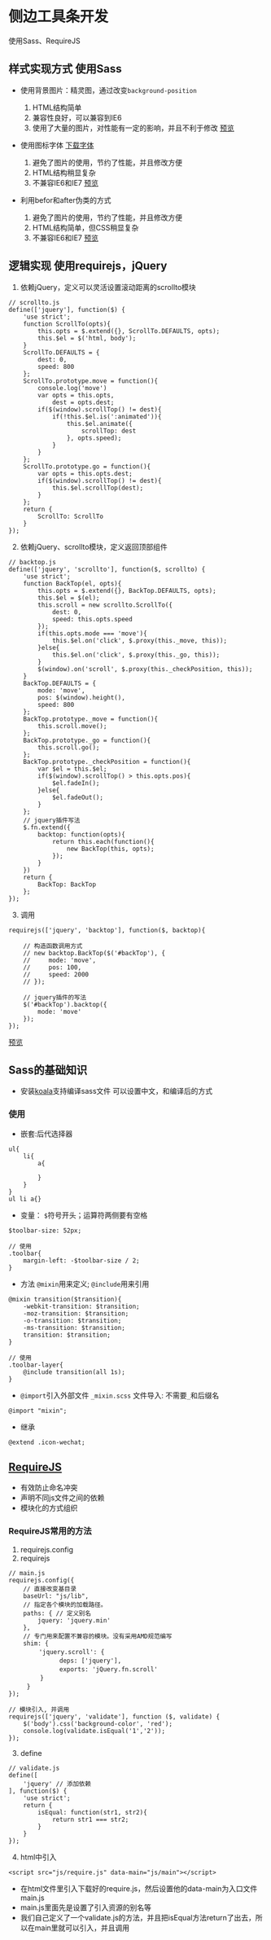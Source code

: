 # 侧边工具条开发
使用Sass、RequireJS

## 样式实现方式 使用Sass
- 使用背景图片：精灵图，通过改变`background-position`
    1. HTML结构简单
    2. 兼容性良好，可以兼容到IE6
    3. 使用了大量的图片，对性能有一定的影响，并且不利于修改
    [预览](https://viivlgr.github.io/components/Toolbar/tool1.html)

- 使用图标字体
    [下载字体](https://icomoon.io/app/#/select)
    1. 避免了图片的使用，节约了性能，并且修改方便
    2. HTML结构稍显复杂
    3. 不兼容IE6和IE7
    [预览](https://viivlgr.github.io/components/Toolbar/tool2.html)

- 利用befor和after伪类的方式
    1. 避免了图片的使用，节约了性能，并且修改方便
    2. HTML结构简单，但CSS稍显复杂
    3. 不兼容IE6和IE7
    [预览](https://viivlgr.github.io/components/Toolbar/tool3.html)

## 逻辑实现 使用requirejs，jQuery
1. 依赖jQuery，定义可以灵活设置滚动距离的scrollto模块
```
// scrollto.js
define(['jquery'], function($) {
    'use strict';
    function ScrollTo(opts){
        this.opts = $.extend({}, ScrollTo.DEFAULTS, opts);
        this.$el = $('html, body');
    }
    ScrollTo.DEFAULTS = {
        dest: 0,
        speed: 800
    };
    ScrollTo.prototype.move = function(){
        console.log('move')
        var opts = this.opts,
            dest = opts.dest;
        if($(window).scrollTop() != dest){
            if(!this.$el.is(':animated')){
                this.$el.animate({
                    scrollTop: dest 
                }, opts.speed);
            }
        }
    };
    ScrollTo.prototype.go = function(){
        var opts = this.opts.dest;
        if($(window).scrollTop() != dest){
            this.$el.scrollTop(dest);
        }
    };
    return {
        ScrollTo: ScrollTo
    }
});
```
2. 依赖jQuery、scrollto模块，定义返回顶部组件
```
// backtop.js
define(['jquery', 'scrollto'], function($, scrollto) {
    'use strict';
    function BackTop(el, opts){
        this.opts = $.extend({}, BackTop.DEFAULTS, opts);
        this.$el = $(el);
        this.scroll = new scrollto.ScrollTo({
            dest: 0,
            speed: this.opts.speed
        });
        if(this.opts.mode === 'move'){
            this.$el.on('click', $.proxy(this._move, this));
        }else{
            this.$el.on('click', $.proxy(this._go, this));
        }
        $(window).on('scroll', $.proxy(this._checkPosition, this));
    }
    BackTop.DEFAULTS = {
        mode: 'move',
        pos: $(window).height(),
        speed: 800
    };
    BackTop.prototype._move = function(){
        this.scroll.move();
    };
    BackTop.prototype._go = function(){
        this.scroll.go();
    };
    BackTop.prototype._checkPosition = function(){
        var $el = this.$el;
        if($(window).scrollTop() > this.opts.pos){
            $el.fadeIn();
        }else{
            $el.fadeOut();
        }
    };
    // jquery插件写法
    $.fn.extend({
        backtop: function(opts){
            return this.each(function(){
                new BackTop(this, opts);
            });
        }
    })
    return {
        BackTop: BackTop
    };
});
```
3. 调用
```
requirejs(['jquery', 'backtop'], function($, backtop){

    // 构造函数调用方式
    // new backtop.BackTop($('#backTop'), {
    //     mode: 'move',
    //     pos: 100,
    //     speed: 2000
    // });

    // jquery插件的写法
    $('#backTop').backtop({
        mode: 'move'
    });
});
```
[预览](https://viivlgr.github.io/components/Toolbar/tool3.html)


## Sass的基础知识
- 安装[koala](http://koala-app.com/index-zh.html)支持编译sass文件
    可以设置中文，和编译后的方式

### 使用
- 嵌套:后代选择器
```
ul{
    li{
        a{

        }
    }
}
ul li a{}
```
- 变量： `$`符号开头；运算符两侧要有空格
```
$toolbar-size: 52px;

// 使用
.toolbar{
    margin-left: -$toolbar-size / 2;
}
```
- 方法 `@mixin`用来定义; `@include`用来引用
```
@mixin transition($transition){
    -webkit-transition: $transition;
    -moz-transition: $transition;
    -o-transition: $transition;
    -ms-transition: $transition;
    transition: $transition;
}

// 使用
.toolbar-layer{
    @include transition(all 1s);
}
```

- `@import`引入外部文件 `_mixin.scss` 文件导入: 不需要`_`和后缀名
```
@import "mixin";
```

- 继承 
```
@extend .icon-wechat;
```



## [RequireJS](http://requirejs.org/docs/download.html)
- 有效防止命名冲突
- 声明不同js文件之间的依赖
- 模块化的方式组织

### RequireJS常用的方法
1. requirejs.config
2. requirejs
```
// main.js
requirejs.config({
    // 直接改变基目录
    baseUrl: "js/lib",
    // 指定各个模块的加载路径。
    paths: { // 定义别名
        jquery: 'jquery.min'
    },
    // 专门用来配置不兼容的模块。没有采用AMD规范编写
    shim: {
　　　　　'jquery.scroll': {
　　　　　　    deps: ['jquery'],
　　　　　　    exports: 'jQuery.fn.scroll'
　　　　  }
　　　}
});

// 模块引入, 并调用
requirejs(['jquery', 'validate'], function ($, validate) {
    $('body').css('background-color', 'red');
    console.log(validate.isEqual('1','2'));
});
```
3. define
```
// validate.js
define([
    'jquery' // 添加依赖
], function($) {
    'use strict';
    return {
        isEqual: function(str1, str2){
            return str1 === str2;
        }
    }
});
```
4. html中引入
```
<script src="js/require.js" data-main="js/main"></script>
```
- 在html文件里引入下载好的require.js，然后设置他的data-main为入口文件main.js
- main.js里面先是设置了引入资源的别名等
- 我们自己定义了一个validate.js的方法，并且把isEqual方法return了出去，所以在main里就可以引入，并且调用



